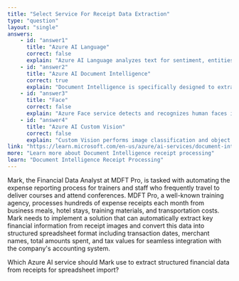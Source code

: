 ```yaml
---
title: "Select Service For Receipt Data Extraction"
type: "question"
layout: "single"
answers:
    - id: "answer1"
      title: "Azure AI Language"
      correct: false
      explain: "Azure AI Language analyzes text for sentiment, entities, and key phrases but doesn't extract structured data fields like dates, amounts, and merchant names from receipts."
    - id: "answer2"
      title: "Azure AI Document Intelligence"
      correct: true
      explain: "Document Intelligence is specifically designed to extract structured data from receipts, including transaction dates, merchant names, totals, and tax amounts for spreadsheet import."
    - id: "answer3"
      title: "Face"
      correct: false
      explain: "Azure Face service detects and recognizes human faces in images, not text or structured data extraction from business documents like receipts."
    - id: "answer4"
      title: "Azure AI Custom Vision"
      correct: false
      explain: "Custom Vision performs image classification and object detection but doesn't extract text or structured data fields from receipt documents."
link: "https://learn.microsoft.com/en-us/azure/ai-services/document-intelligence/prebuilt-receipt"
more: "Learn more about Document Intelligence receipt processing"
learn: "Document Intelligence Receipt Processing"
---
```


Mark, the Financial Data Analyst at MDFT Pro, is tasked with automating the expense reporting process for trainers and staff who frequently travel to deliver courses and attend conferences. MDFT Pro, a well-known training agency, processes hundreds of expense receipts each month from business meals, hotel stays, training materials, and transportation costs. Mark needs to implement a solution that can automatically extract key financial information from receipt images and convert this data into structured spreadsheet format including transaction dates, merchant names, total amounts spent, and tax values for seamless integration with the company's accounting system.

Which Azure AI service should Mark use to extract structured financial data from receipts for spreadsheet import?

